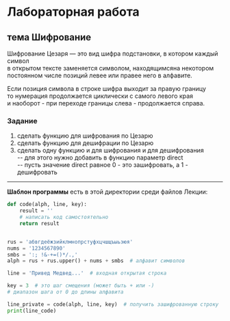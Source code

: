 # Лабораторная работа

## тема Шифрование  

Шифрование Цезаря — это вид шифра подстановки, в котором каждый символ   
в открытом тексте заменяется символом, находящимсяна некотором   
постоянном числе позиций левее или правее него в алфавите.  

Если позиция символа в строке шифра выходит за правую границу  
то нумерация продолжается циклически с самого левого края  
и наоборот - при переходе границы слева - продолжается справа.  

### Задание  

1) сделать функцию для шифрования по Цезарю  
2) сделать функцию для дешифрации по Цезарю  
3) сделать одну функцию и для шифрования и для дешифрования  
-- для этого нужно добавить в функцию параметр direct  
-- пусть значение direct равное 0 - это зашифровать, а 1 - дешифровать  

---  

**Шаблон программы** есть в этой директории среди файлов Лекции:  

```py
def code(alph, line, key):
    result = ''
    # написать код самостоятельно
    return result


rus = 'абвгдеёжзийклмнопрстуфхцчшщъыьэюя'
nums = '1234567890'
smbs = ':; !&-+=()*/.,'
alph = rus + rus.upper() + nums + smbs  # алфавит символов

line = 'Привед Медвед...'  # входная открытая строка

key = 3  # это шаг смещения (может быть + или -)
# диапазон шага от 0 до длины алфавита

line_private = code(alph, line, key)  # получить зашифрованную строку
print(line_code)
```